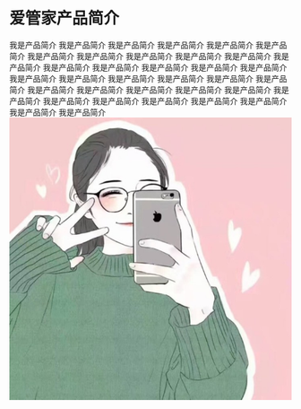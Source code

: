 # 爱管家产品简介

我是产品简介 我是产品简介  我是产品简介  我是产品简介  我是产品简介  我是产品简介  我是产品简介  我是产品简介  我是产品简介  我是产品简介  我是产品简介  我是产品简介  我是产品简介  我是产品简介  我是产品简介  我是产品简介  我是产品简介  我是产品简介  我是产品简介  我是产品简介  我是产品简介  我是产品简介  我是产品简介  我是产品简介  我是产品简介  我是产品简介  我是产品简介  我是产品简介  我是产品简介  我是产品简介  我是产品简介  我是产品简介  我是产品简介  我是产品简介  我是产品简介  我是产品简介![](/assets/20170624172712_irum3.thumb.700_0.jpeg)

